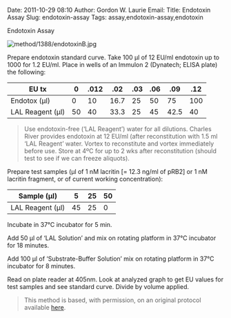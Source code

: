 Date: 2011-10-29 08:10
Author: Gordon W. Laurie
Email: 
Title: Endotoxin Assay
Slug: endotoxin-assay
Tags: assay,endotoxin-assay,endotoxin

Endotoxin Assay


![method/1388/endotoxinB.jpg](/static/images/method/1388/endotoxinB.jpg)








Prepare endotoxin standard curve. Take 100 µl of 12 EU/ml endotoxin up to 1000 for 1.2 EU/ml.  Place in wells of an Immulon 2 (Dynatech; ELISA plate) the following:

EU tx|0|.012|.02|.03|.06|.09|.12
-|-|-|-|-|-|-|-
Endotox (µl)|0|10|16.7|25|50|75|100
LAL Reagent (µl)|50|40|33.3|25|45|42.5|40


> Use endotoxin-free (‘LAL Reagent’) water for all dilutions.  Charles River provides endotoxin at 12 EU/ml (after reconstitution with 1.5 ml ‘LAL Reagent’ water. Vortex to reconstitute and vortex immediately before use.  Store at 4ºC for up to 2 wks after reconstitution (should test to see if we can freeze aliquots).


Prepare test samples (µl of 1 nM lacritin [= 12.3 ng/ml of pRB2] or 1 nM lacritin fragment, or of current working concentration):

Sample (µl)|5|25|50
-|-|-|-
LAL Reagent (µl)|45|25|0





Incubate in 37°C incubator for 5 min. 



Add 50 µl of ‘LAL Solution’ and mix on rotating platform in 37°C incubator for 18 minutes.



Add 100 µl of ‘Substrate-Buffer Solution’ mix on rotating platform in 37°C incubator for 8 minutes.
 



Read on plate reader at 405nm. Look at analyzed graph to get EU values for test samples and see standard curve.  Divide by volume applied.







>This method is based, with permission, on an original protocol available [here](http://people.virginia.edu/~gwl6s/home.html/Methods/Endotoxin.html).

